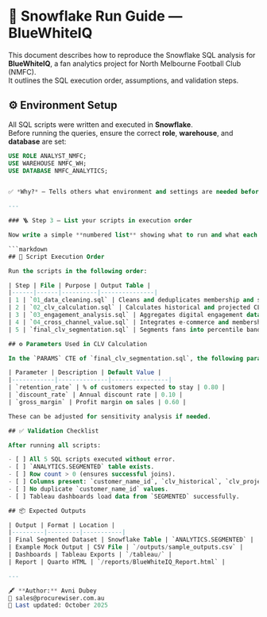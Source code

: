 # 🧭 Snowflake Run Guide — BlueWhiteIQ

This document describes how to reproduce the Snowflake SQL analysis for **BlueWhiteIQ**, 
a fan analytics project for North Melbourne Football Club (NMFC).  
It outlines the SQL execution order, assumptions, and validation steps.

## ⚙️ Environment Setup

All SQL scripts were written and executed in **Snowflake**.  
Before running the queries, ensure the correct **role**, **warehouse**, and **database** are set:

```sql
USE ROLE ANALYST_NMFC;
USE WAREHOUSE NMFC_WH;
USE DATABASE NMFC_ANALYTICS;


✅ *Why?* — Tells others what environment and settings are needed before running code.

---

### 🪜 Step 3 — List your scripts in execution order

Now write a simple **numbered list** showing what to run and what each file produces.

```markdown
## 📜 Script Execution Order

Run the scripts in the following order:

| Step | File | Purpose | Output Table |
|------|------|----------|---------------|
| 1 | `01_data_cleaning.sql` | Cleans and deduplicates membership and sales data. | `FANS.CLEAN_CUSTOMERS` |
| 2 | `02_clv_calculation.sql` | Calculates historical and projected CLV values. | `SALES.CLV_SUMMARY` |
| 3 | `03_engagement_analysis.sql` | Aggregates digital engagement data (Tradable Bits). | `ENGAGEMENT.ENGAGEMENT_AGG` |
| 4 | `04_cross_channel_value.sql` | Integrates e-commerce and membership metrics. | `ANALYTICS.CROSS_CHANNEL_VIEW` |
| 5 | `final_clv_segmentation.sql` | Segments fans into percentile bands and finalizes dataset. | `ANALYTICS.SEGMENTED` |

## ⚙️ Parameters Used in CLV Calculation

In the `PARAMS` CTE of `final_clv_segmentation.sql`, the following parameters are defined:

| Parameter | Description | Default Value |
|------------|--------------|----------------|
| `retention_rate` | % of customers expected to stay | 0.80 |
| `discount_rate` | Annual discount rate | 0.10 |
| `gross_margin` | Profit margin on sales | 0.60 |

These can be adjusted for sensitivity analysis if needed.

## ✅ Validation Checklist

After running all scripts:

- [ ] All 5 SQL scripts executed without error.
- [ ] `ANALYTICS.SEGMENTED` table exists.
- [ ] Row count > 0 (ensures successful joins).
- [ ] Columns present: `customer_name_id`, `clv_historical`, `clv_projected`, `engagement_count`, `clv_percentile_band`.
- [ ] No duplicate `customer_name_id` values.
- [ ] Tableau dashboards load data from `SEGMENTED` successfully.

## 📦 Expected Outputs

| Output | Format | Location |
|---------|---------|-----------|
| Final Segmented Dataset | Snowflake Table | `ANALYTICS.SEGMENTED` |
| Example Mock Output | CSV File | `/outputs/sample_outputs.csv` |
| Dashboards | Tableau Exports | `/tableau/` |
| Report | Quarto HTML | `/reports/BlueWhiteIQ_Report.html` |

---

🖋 **Author:** Avni Dubey  
📧 sales@procurewiser.com.au  
📅 Last updated: October 2025
